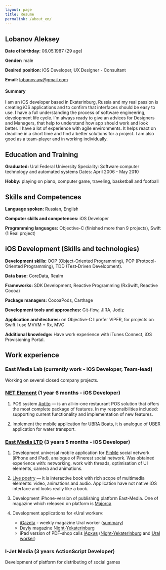 ```yaml
---
layout: page
title: Resume
permalink: /about_en/
---
```

## Lobanov Aleksey
**Date of birthday:** 06.05.1987 (29 age)

**Gender:** male

**Desired position:** iOS Developer, UX Designer - Consultant 

**Email:** lobanov.aw@gmail.com

#### Summary 
I am an iOS developer based in Ekaterinburg, Russia and my real passion is creating iOS applications and to confirm that interfaces should be easy to use. 
I have a full understanding the process of software engineering, development life cycle. I’m always ready to give an advices for Designers and Managers, that help to understand how app should work and look better.
I have a lot of experience with agile environments. It helps react on deadline in a short time and find a better solutions for a project.
I am also good as a team-player and in working individually. 

## Education and Training
**Graduated:** Ural Federal University
Speciality: Software computer technology and automated systems
Dates: April 2006 - May 2010

**Hobby:** playing on piano, computer game, traveling, basketball and football

## Skills and Competences
**Language spoken:** Russian, English

**Computer skills and competences:** iOS Developer

**Programming languages:** Objective-C (finished  more than 9 projects), Swift (1 Real project)

## iOS Development (Skills and technologies)
**Development skills:** OOP (Object-Oriented Programming), POP (Protocol-Oriented Programming), TDD (Test-Driven Development).

**Data base:** CoreData, Realm

**Frameworks:** SDK Development, Reactive Programming (RxSwift, Reactive Cocoa)

**Package managers:** CocoaPods, Carthage

**Development tools and approaches:** Git-flow, JIRA, Jodiz

**Application architectures:** on Objective-C I prefer VIPER, for projects on Swift I use MVVM + Rx, MVC

**Additional knowledge:** Have work experience with iTunes Connect, iOS Provisioning Portal.

## Work experience
### **East Media Lab** (currently work - iOS Developer, Team-lead)
Working on several closed company projects.

### **[NET Element](https://www.netelement.com/en)** (1 year 6 months - iOS Developer)
1. POS system [Aptito](https://aptito.com/) — is an all-in-one restaurant POS solution that offers the most complete package of features. In my responsibilities included: supporting current functionality and implementation of new features.

2. Implement the mobile application for [UBRA Boats](http://www.unitedboatridersassociation.com/), it is analogue of UBER application for water transport.

### **[East Media LTD](http://www.east-media.ru/)** (3 years 5 months - iOS Developer)

1. Development universal mobile application for [PinMe](http://pinme.ru/) social network (iPhone and iPad), analogue of Pinerest social network. Was obtained experience with: networking, work with threads, optimisation of UI elements, camera and animations.

2. [Live poetry](#) — it is interactive book with rich scope of multimedia elements: video, animations and audio. Application have not native iOS interface and looks really like a book.

3. Development iPhone-version of publishing platform East-Media. One of magazine which released on platform is [Majorca](http://www.east-media.ru/portfolio/25/).

4. Development applications for «Ural worker»:
	- [iGazeta](http://ipad.uralsky-rabochi.ru/) - weekly magazine Ural worker ([summary](http://www.east-media.ru/portfolio/12/))
	- Dayly magazine [Night-Yekaterinburg](https://itunes.apple.com/ru/app/ivecerka-setevoe-izdanie-vecernij/id477025674)
	- iPad version of PDF-shop calls [iАрхив](http://iarchive.info/) ([Night-Yekaterinburg](https://itunes.apple.com/ru/app/iarhiv-ve/id880577339) and [Ural worker](https://itunes.apple.com/ru/app/iarhiv-ur/id688696313))

### **I-Jet Media** (3 years ActionScript Developer)
Development of platform for distributing of social games
 
